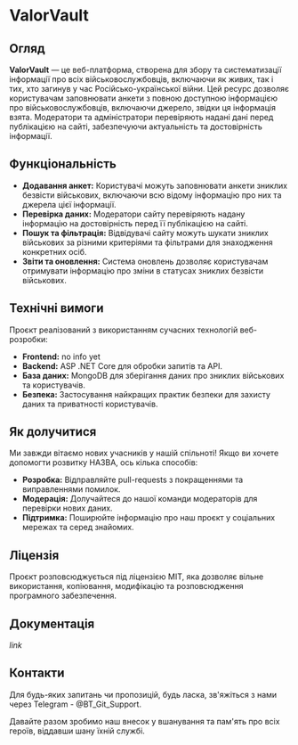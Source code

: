 # ValorVault

## Огляд
**ValorVault** — це веб-платформа, створена для збору та систематизації інформації про всіх військовослужбовців, включаючи як живих, так і тих, хто загинув у час Російсько-української війни. Цей ресурс дозволяє користувачам заповнювати анкети з повною доступною інформацією про військовослужбовців, включаючи джерело, звідки ця інформація взята. Модератори та адміністратори перевіряють надані дані перед публікацією на сайті, забезпечуючи актуальність та достовірність інформації.

## Функціональність
- **Додавання анкет:** Користувачі можуть заповнювати анкети зниклих безвісти військових, включаючи всю відому інформацію про них та джерела цієї інформації.
- **Перевірка даних:** Модератори сайту перевіряють надану інформацію на достовірність перед її публікацією на сайті.
- **Пошук та фільтрація:** Відвідувачі сайту можуть шукати зниклих військових за різними критеріями та фільтрами для знаходження конкретних осіб.
- **Звіти та оновлення:** Система оновлень дозволяє користувачам отримувати інформацію про зміни в статусах зниклих безвісти військових.

## Технічні вимоги
Проєкт реалізований з використанням сучасних технологій веб-розробки:
- **Frontend:** no info yet
- **Backend:** ASP .NET Core  для обробки запитів та API.
- **База даних:** MongoDB для зберігання даних про зниклих військових та користувачів.
- **Безпека:** Застосування найкращих практик безпеки для захисту даних та приватності користувачів.

## Як долучитися
Ми завжди вітаємо нових учасників у нашій спільноті! Якщо ви хочете допомогти розвитку НАЗВА, ось кілька способів:
- **Розробка:** Відправляйте pull-requests з покращеннями та виправленнями помилок.
- **Модерація:** Долучайтеся до нашої команди модераторів для перевірки нових даних.
- **Підтримка:** Поширюйте інформацію про наш проєкт у соціальних мережах та серед знайомих.

## Ліцензія
Проєкт розповсюджується під ліцензією MIT, яка дозволяє вільне використання, копіювання, модифікацію та розповсюдження програмного забезпечення.

## Документація

*link*

## Контакти
Для будь-яких запитань чи пропозицій, будь ласка, зв'яжіться з нами через Telegram - @BT_Git_Support.

Давайте разом зробимо наш внесок у вшанування та пам'ять про всіх героїв, віддавши шану їхній службі.
